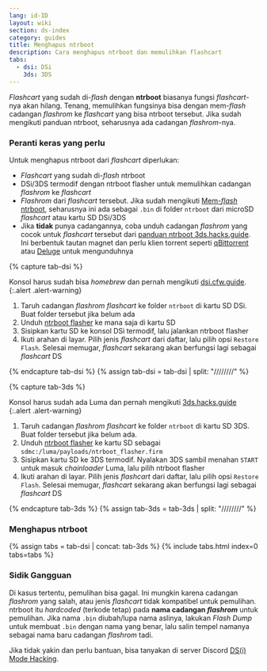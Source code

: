 ```yaml
---
lang: id-ID
layout: wiki
section: ds-index
category: guides
title: Menghapus ntrboot
description: Cara menghapus ntrboot dan memulihkan flashcart
tabs:
  - dsi: DSi
    3ds: 3DS
---
```


<i>Flashcart</i> yang sudah di-<i>flash</i> dengan **ntrboot** biasanya fungsi <i>flashcart</i>-nya akan hilang. Tenang, memulihkan fungsinya bisa dengan mem-<i>flash</i> cadangan <i>flashrom</i> ke <i>flashcart</i> yang bisa ntrboot tersebut. Jika sudah mengikuti panduan ntrboot, seharusnya ada cadangan <i>flashrom</i>-nya.

### Peranti keras yang perlu

Untuk menghapus ntrboot dari <i>flashcart</i> diperlukan:

- <i>Flashcart</i> yang sudah di-<i>flash</i> ntrboot
- DSi/3DS termodif dengan ntrboot flasher untuk memulihkan cadangan <i>flashrom</i> ke <i>flashcart</i>
- <i>Flashrom</i> dari <i>flashcart</i> tersebut. Jika sudah mengikuti [Mem-<i>flash</i> ntrboot](https://wiki.ds-homebrew.com/id-ID/ds-index/ntrboot), seharusnya ini ada sebagai `.bin` di folder `ntrboot` dari microSD <i>flashcart</i> atau kartu SD DSi/3DS
- Jika **tidak** punya cadangannya, coba unduh cadangan <i>flashrom</i> yang cocok untuk <i>flashcart</i> tersebut dari [panduan ntrboot 3ds.hacks.guide](https://3ds.hacks.guide/installing-boot9strap-\(ntrboot\).html#section-v-removing-ntrboot). Ini berbentuk tautan magnet dan perlu klien torrent seperti [qBittorrent](https://www.qbittorrent.org/download.php) atau [Deluge](http://dev.deluge-torrent.org/wiki/Download) untuk mengunduhnya

{% capture tab-dsi %}

Konsol harus sudah bisa <i>homebrew</i> dan pernah mengikuti [dsi.cfw.guide](https://dsi.cfw.guide).
{:.alert .alert-warning}

1. Taruh cadangan <i>flashrom flashcart</i> ke folder `ntrboot` di kartu SD DSi. Buat folder tersebut jika belum ada
2. Unduh [ntrboot flasher](/assets/files/ntrboot_flasher_nds.nds) ke mana saja di kartu SD
3. Sisipkan kartu SD ke konsol DSi termodif, lalu jalankan ntrboot flasher
4. Ikuti arahan di layar. Pilih jenis <i>flashcart</i> dari daftar, lalu pilih opsi `Restore Flash`. Selesai memugar, <i>flashcart</i> sekarang akan berfungsi lagi sebagai <i>flashcart</i> DS

{% endcapture tab-dsi %}
{% assign tab-dsi = tab-dsi | split: "////////" %}

{% capture tab-3ds %}

Konsol harus sudah ada Luma dan pernah mengikuti [3ds.hacks.guide](https://3ds.hacks.guide)
{:.alert .alert-warning}

1. Taruh cadangan <i>flashrom flashcart</i> ke folder `ntrboot` di kartu SD 3DS. Buat folder tersebut jika belum ada.
2. Unduh [ntrboot flasher](/assets/files/ntrboot_flasher.firm) ke kartu SD sebagai `sdmc:/luma/payloads/ntrboot_flasher.firm`
3. Sisipkan kartu SD ke 3DS termodif. Nyalakan 3DS sambil menahan `START` untuk masuk <i>chainloader</i> Luma, lalu pilih ntrboot flasher
4. Ikuti arahan di layar. Pilih jenis <i>flashcart</i> dari daftar, lalu pilih opsi `Restore Flash`. Selesai memugar, <i>flashcart</i> sekarang akan berfungsi lagi sebagai <i>flashcart</i> DS

{% endcapture tab-3ds %}
{% assign tab-3ds = tab-3ds | split: "////////" %}

### Menghapus ntrboot

{% assign tabs = tab-dsi | concat: tab-3ds %}
{% include tabs.html index=0 tabs=tabs %}

### Sidik Gangguan

Di kasus tertentu, pemulihan bisa gagal. Ini mungkin karena cadangan <i>flashrom</i> yang salah, atau jenis <i>flashcart</i> tidak kompatibel untuk pemulihan. ntrboot itu <i>hardcoded</i> (terkode tetap) pada <b>nama cadangan <i>flashrom</i></b> untuk pemulihan. Jika nama `.bin` diubah/lupa nama aslinya, lakukan <i>Flash Dump</i> untuk membuat `.bin` dengan nama yang benar, lalu salin tempel namanya sebagai nama baru cadangan <i>flashrom</i> tadi.

Jika tidak yakin dan perlu bantuan, bisa tanyakan di server Discord [DS(i) Mode Hacking](https://ds-homebrew.com/discord).

